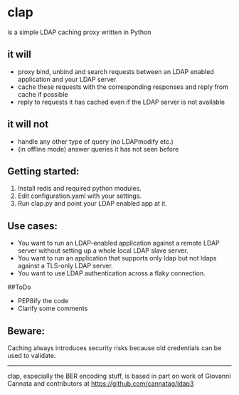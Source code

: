 # clap
is a simple LDAP caching proxy written in Python

## it will
* proxy bind, unbind and search requests between an LDAP enabled application and your LDAP server
* cache these requests with the corresponding responses and reply from cache if possible
* reply to requests it has cached even if the LDAP server is not available

## it will not
* handle any other type of query (no LDAPmodify etc.)
* (in offline mode) answer queries it has not seen before

## Getting started:
1. Install redis and required python modules.
2. Edit configuration.yaml with your settings.
3. Run clap.py and point your LDAP enabled app at it.

## Use cases:
* You want to run an LDAP-enabled application against a remote LDAP server without setting up a whole local LDAP slave server.
* You want to run an application that supports only ldap but not ldaps against a TLS-only LDAP server. 
* You want to use LDAP authentication across a flaky connection. 

##ToDo
* PEP8ify the code
* Clarify some comments

## Beware:
Caching always introduces security risks because old credentials can be used to validate.

-----
clap, especially the BER encoding stuff, is based in part on work of Giovanni Cannata and contributors at https://github.com/cannatag/ldap3
